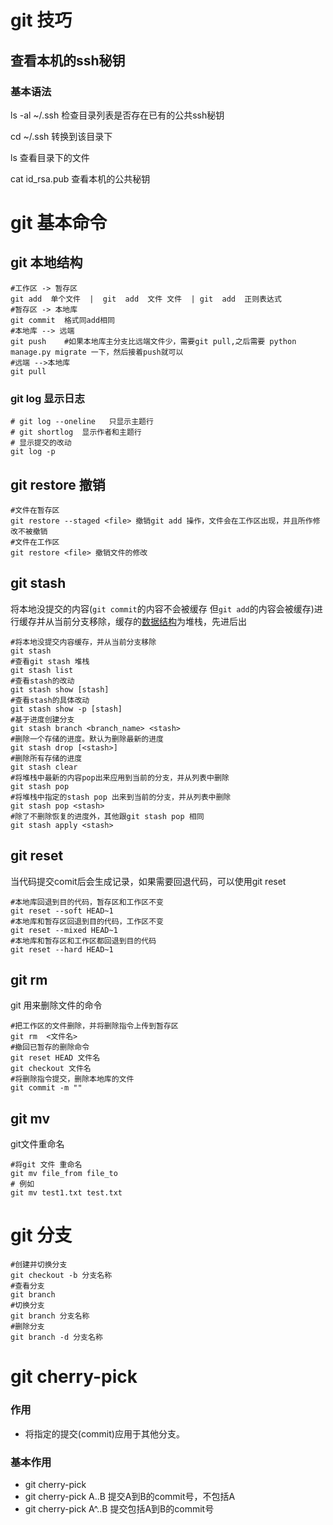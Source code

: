 # git 技巧

## 查看本机的ssh秘钥

### 基本语法

ls -al ~/.ssh 检查目录列表是否存在已有的公共ssh秘钥

cd ~/.ssh 转换到该目录下

ls 查看目录下的文件

cat id_rsa.pub 查看本机的公共秘钥

# git 基本命令

## git 本地结构

```shell
#工作区 -> 暂存区
git add  单个文件  |  git  add  文件 文件  | git  add  正则表达式
#暂存区 -> 本地库
git commit  格式同add相同
#本地库 --> 远端
git push    #如果本地库主分支比远端文件少，需要git pull,之后需要 python manage.py migrate 一下，然后接着push就可以
#远端 -->本地库
git pull 
```

### git log 显示日志

```shell
# git log --oneline   只显示主题行
# git shortlog  显示作者和主题行
# 显示提交的改动
git log -p
```

## git restore 撤销

```shell
#文件在暂存区
git restore --staged <file> 撤销git add 操作，文件会在工作区出现，并且所作修改不被撤销
#文件在工作区
git restore <file> 撤销文件的修改
```

## git  stash

将本地没提交的内容(`git commit`的内容不会被缓存 但`git add`的内容会被缓存)进行缓存并从当前分支移除，缓存的[数据结构](https://so.csdn.net/so/search?q=数据结构&spm=1001.2101.3001.7020)为堆栈，先进后出

```shell
#将本地没提交内容缓存，并从当前分支移除
git stash  
#查看git stash 堆栈
git stash list
#查看stash的改动
git stash show [stash]
#查看stash的具体改动
git stash show -p [stash]
#基于进度创建分支
git stash branch <branch_name> <stash>
#删除一个存储的进度。默认为删除最新的进度
git stash drop [<stash>]
#删除所有存储的进度
git stash clear
#将堆栈中最新的内容pop出来应用到当前的分支，并从列表中删除
git stash pop
#将堆栈中指定的stash pop 出来到当前的分支，并从列表中删除
git stash pop <stash>
#除了不删除恢复的进度外，其他跟git stash pop 相同
git stash apply <stash>
```

## git reset  

当代码提交comit后会生成记录，如果需要回退代码，可以使用git reset

```shell
#本地库回退到目的代码，暂存区和工作区不变
git reset --soft HEAD~1
#本地库和暂存区回退到目的代码，工作区不变
git reset --mixed HEAD~1
#本地库和暂存区和工作区都回退到目的代码
git reset --hard HEAD~1
```

## git rm

git 用来删除文件的命令

```shell
#把工作区的文件删除，并将删除指令上传到暂存区
git rm  <文件名>
#撤回已暂存的删除命令
git reset HEAD 文件名 
git checkout 文件名
#将删除指令提交，删除本地库的文件
git commit -m ""
```

## git mv

git文件重命名

```shell
#将git 文件 重命名
git mv file_from file_to
# 例如
git mv test1.txt test.txt
```

# git 分支

```shell
#创建并切换分支
git checkout -b 分支名称
#查看分支
git branch
#切换分支
git branch 分支名称
#删除分支
git branch -d 分支名称
```

# git cherry-pick  

### 作用

- 将指定的提交(commit)应用于其他分支。

### 基本作用

-  git  cherry-pick  <commitHash>
-  git   cherry-pick   A..B  提交A到B的commit号，不包括A
- git  cherry-pick  A^..B  提交包括A到B的commit号





